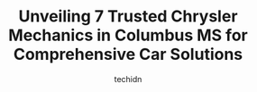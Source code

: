 ---
layout: ampstory
image: https://images.unsplash.com/photo-1577696467479-4c92df55c24a?ixlib=rb-4.0.3&ixid=MnwxMjA3fDB8MHxwaG90by1wYWdlfHx8fGVufDB8fHx8&auto=format&fit=crop&w=640&h=853&q=80
author: techidn
featured: false
description: Searching for the finest Chrysler Mechanic in Columbus MS, USA? Look no further than the 7 best Chrysler Mechanic in the area, where youll find a team of highly qualified professionals read
title: Unveiling 7 Trusted Chrysler Mechanics in Columbus MS for Comprehensive Car Solutions
cover:
   title: Unveiling 7 Trusted Chrysler Mechanics in Columbus MS for Comprehensive Car Solutions
   subtitle: Rickpate
   background: https://images.unsplash.com/photo-1577696467479-4c92df55c24a?ixlib=rb-4.0.3&ixid=MnwxMjA3fDB8MHxwaG90by1wYWdlfHx8fGVufDB8fHx8&auto=format&fit=crop&w=640&h=853&q=80

pages: 
 - layout: thirds
   top: <h1>#1 Martys Service Center</h1>
   bottom: "<p>This guy quoted a price and went up greatly, charged for excessive miscellaneous items, installed parts not ordered, disposed of old parts without permission.I wouldnt r</p>"
   background: https://www.knot35.com/toplist/wp-content/uploads/2023/06/best-chrysler-mechanic-1-in-columbus-ms-1685831611.png
   backgroundblur: true
 - layout: thirds
   top: <h1>#2 Carl Hogan Automotive Chrysler Dodge Jeep Ram</h1>
   bottom: "<p>2335 Hwy 45 N, Columbus, MS 39705, United States</p>"
   background: https://www.knot35.com/toplist/wp-content/uploads/2023/06/best-chrysler-mechanic-2-in-columbus-ms-1685831612.jpeg
   cta:
      link: https://www.knot35.com/toplist/unveiling-7-trusted-chrysler-mechanics-in-columbus-ms-for-comprehensive-car-solutions/
      text: Unveiling 7 Trusted Chrysler Mechanics in Columbus MS for Comprehensive Car Solutions
 - layout: thirds
   top: <h1>#3 Carl Hogan Toyota Service Center</h1>
   bottom: "<p>3907 Hwy 45 N, Columbus, MS 39705, United States</p>"
   background: https://www.knot35.com/toplist/wp-content/uploads/2023/06/best-chrysler-mechanic-3-in-columbus-ms-1685831612.jpeg
   cta:
      link: https://www.knot35.com/toplist/unveiling-7-trusted-chrysler-mechanics-in-columbus-ms-for-comprehensive-car-solutions/
      text: Unveiling 7 Trusted Chrysler Mechanics in Columbus MS for Comprehensive Car Solutions
 - layout: thirds
   top: <h1>#4 Eddies Service Center</h1>
   bottom: "<p>2965 MS-50, Columbus, MS 39702, United States</p>"
   background: https://images.unsplash.com/photo-1553949345-eb786bb3f7ba?ixlib=rb-4.0.3&ixid=MnwxMjA3fDB8MHxwaG90by1wYWdlfHx8fGVufDB8fHx8&auto=format&fit=crop&w=640&h=853&q=80
   cta:
      link: https://www.knot35.com/toplist/unveiling-7-trusted-chrysler-mechanics-in-columbus-ms-for-comprehensive-car-solutions/
      text: Unveiling 7 Trusted Chrysler Mechanics in Columbus MS for Comprehensive Car Solutions
 - layout: thirds
   top: <h1>#5 A Plus Auto Repair</h1>
   bottom: "<p>1080 MS-69, Columbus, MS 39702, United States</p>"
   background: https://images.unsplash.com/photo-1527067829737-402993088e6b?ixlib=rb-4.0.3&ixid=MnwxMjA3fDB8MHxwaG90by1wYWdlfHx8fGVufDB8fHx8&auto=format&fit=crop&w=640&h=853&q=80
   cta:
      link: https://www.knot35.com/toplist/unveiling-7-trusted-chrysler-mechanics-in-columbus-ms-for-comprehensive-car-solutions/
      text: Unveiling 7 Trusted Chrysler Mechanics in Columbus MS for Comprehensive Car Solutions
 - layout: thirds
   top: <h1>#6 Bragan Wholesale Auto LLC</h1>
   bottom: "<p>1026 Gardner Blvd, Columbus, MS 39702, United States</p>"
   background: https://images.unsplash.com/photo-1524169358666-79f22534bc6e?ixlib=rb-4.0.3&ixid=MnwxMjA3fDB8MHxwaG90by1wYWdlfHx8fGVufDB8fHx8&auto=format&fit=crop&w=640&h=853&q=80
   cta:
      link: https://www.knot35.com/toplist/unveiling-7-trusted-chrysler-mechanics-in-columbus-ms-for-comprehensive-car-solutions/
      text: Unveiling 7 Trusted Chrysler Mechanics in Columbus MS for Comprehensive Car Solutions
 - layout: thirds
   top: <h1>#7 Corey Herring Automotive</h1>
   bottom: "<p>1230 Gardner Blvd, Columbus, MS 39702, United States</p>"
   background: https://images.unsplash.com/photo-1561679660-d00ee1e0dc8e?ixlib=rb-4.0.3&ixid=MnwxMjA3fDB8MHxwaG90by1wYWdlfHx8fGVufDB8fHx8&auto=format&fit=crop&w=640&h=853&q=80
   cta:
      link: https://www.knot35.com/toplist/unveiling-7-trusted-chrysler-mechanics-in-columbus-ms-for-comprehensive-car-solutions/
      text: Unveiling 7 Trusted Chrysler Mechanics in Columbus MS for Comprehensive Car Solutions
 - layout: thirds
   middle: Continue reading...
   background: https://images.unsplash.com/photo-1533735380053-eb8d0759b24a?ixlib=rb-4.0.3&ixid=MnwxMjA3fDB8MHxwaG90by1wYWdlfHx8fGVufDB8fHx8&auto=format&fit=crop&w=640&h=853&q=80
   cta:
      link: https://www.knot35.com/toplist/unveiling-7-trusted-chrysler-mechanics-in-columbus-ms-for-comprehensive-car-solutions/
      text: Unveiling 7 Trusted Chrysler Mechanics in Columbus MS for Comprehensive Car Solutions
      
---